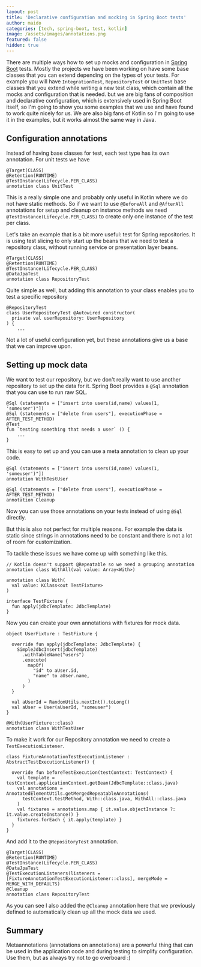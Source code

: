 ```yaml
---
layout: post
title: 'Declarative configuration and mocking in Spring Boot tests'
author: maido
categories: [tech, spring-boot, test, kotlin]
image: /assets/images/annotations.png
featured: false
hidden: true
---
```


There are multiple ways how to set up mocks and configuration in [Spring Boot](https://spring.io/guides/gs/spring-boot/) tests. Mostly the projects we have been working on have some base classes that you can extend depending on the types of your tests. For example you will have `IntegrationTest`, `RepositoryTest` or `UnitTest` base classes that you extend while writing a new test class, which contain all the mocks and configuration that is needed. but we are big fans of composition and declarative configuration, which is extensively used in Spring Boot itself, so I'm going to show you some examples that we use and have found to work quite nicely for us. We are also big fans of Kotlin so I'm going to use it in the examples, but it works almost the same way in Java.

## Configuration annotations

Instead of having base classes for test, each test type has its own annotation. For unit tests we have

```
@Target(CLASS)
@Retention(RUNTIME)
@TestInstance(Lifecycle.PER_CLASS)
annotation class UnitTest
```

This is a really simple one and probably only useful in Kotlin where we do not have static methods. So if we want to use `@BeforeAll` and `@AfterAll` annotations for setup and cleanup on instance methods we need `@TestInstance(Lifecycle.PER_CLASS)` to create only one instance of the test per class.

Let's take an example that is a bit more useful: test for Spring repositories. It is using test slicing to only start up the beans that we need to test a repository class, without running service or presentation layer beans.

```
@Target(CLASS)
@Retention(RUNTIME)
@TestInstance(Lifecycle.PER_CLASS)
@DataJpaTest
annotation class RepositoryTest
```

Quite simple as well, but adding this annotation to your class enables you to test a specific repository

```
@RepositoryTest
class UserRepositoryTest @Autowired constructor(
  private val userRepository: UserRepository
) {
    ...
```

Not a lot of useful configuration yet, but these annotations give us a base that we can improve upon.

## Setting up mock data

We want to test our repository, but we don't really want to use another repository to set up the data for it. Spring Boot provides a `@Sql` annotation that you can use to run raw SQL.

```
@Sql (statements = ["insert into users(id,name) values(1, 'someuser')"])
@Sql (statements = ["delete from users"], executionPhase = AFTER_TEST_METHOD)
@Test
fun `testing something that needs a user` () {
    ...
}
```

This is easy to set up and you can use a meta annotation to clean up your code.

```
@Sql (statements = ["insert into users(id,name) values(1, 'someuser')"])
annotation WithTestUser
```
```
@Sql (statements = ["delete from users"], executionPhase = AFTER_TEST_METHOD)
annotation Cleanup
```

Now you can use those annotations on your tests instead of using `@Sql` directly.

But this is also not perfect for multiple reasons. For example the data is static since strings in annotations need to be constant and there is not a lot of room for customization.

To tackle these issues we have come up with something like this.

```
// Kotlin doesn't support @Repeatable so we need a grouping annotation
annotation class WithAll(val value: Array<With>)

annotation class With(
  val value: KClass<out TestFixture>
)

interface TestFixture {
  fun apply(jdbcTemplate: JdbcTemplate)
}
```

Now you can create your own annotations with fixtures for mock data.

```
object UserFixture : TestFixture {

  override fun apply(jdbcTemplate: JdbcTemplate) {
    SimpleJdbcInsert(jdbcTemplate)
      .withTableName("users")
      .execute(
        mapOf(
          "id" to aUser.id,
          "name" to aUser.name,
        )
      )
  }

  val aUserId = RandomUtils.nextInt().toLong()
  val aUser = User(aUserId, "someuser")
}

@With(UserFixture::class)
annotation class WithTestUser
```

To make it work for our Repository annotation we need to create a `TestExecutionListener`.

```
class FixtureAnnotationTestExecutionListener : AbstractTestExecutionListener() {

  override fun beforeTestExecution(testContext: TestContext) {
    val template = testContext.applicationContext.getBean(JdbcTemplate::class.java)
    val annotations = AnnotatedElementUtils.getMergedRepeatableAnnotations(
      testContext.testMethod, With::class.java, WithAll::class.java
    )
    val fixtures = annotations.map { it.value.objectInstance ?: it.value.createInstance() }
    fixtures.forEach { it.apply(template) }
  }
}
```

And add it to the `@RepositoryTest` annotation.

```
@Target(CLASS)
@Retention(RUNTIME)
@TestInstance(Lifecycle.PER_CLASS)
@DataJpaTest
@TestExecutionListeners(listeners = [FixtureAnnotationTestExecutionListener::class], mergeMode = MERGE_WITH_DEFAULTS)
@Cleanup
annotation class RepositoryTest
```

As you can see I also added the `@Cleanup` annotation here that we previously defined to automatically clean up all the mock data we used.

## Summary

Metaannotations (annotations on annotations) are a powerful thing that can be used in the application code and during testing to simplify configuration. Use them, but as always try not to go overboard :)